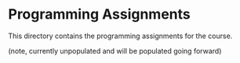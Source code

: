 # Programming Assignments

This directory contains the programming assignments for the course.

(note, currently unpopulated and will be populated going forward)